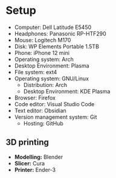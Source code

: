 # Setup

- Computer: Dell Latitude E5450
- Headphones: Panasonic RP-HTF290
- Mouse: Logitech M170
- Disk: WP Elements Portable 1.5TB
- Phone: iPhone 12 mini
- Operating system: Arch
- Desktop Environment: Plasma
- File system: ext4
- Operating system: GNU/Linux
  - Distribution: Arch
  - Desktop Environment: KDE Plasma
- Browser: Firefox
- Code editor: Visual Studio Code
- Text editor: Obsidian
- Version management system: Git
  - Hosting: GitHub

## 3D printing

- **Modelling:** Blender
- **Slicer:** Cura
- **Printer:** Ender-3
